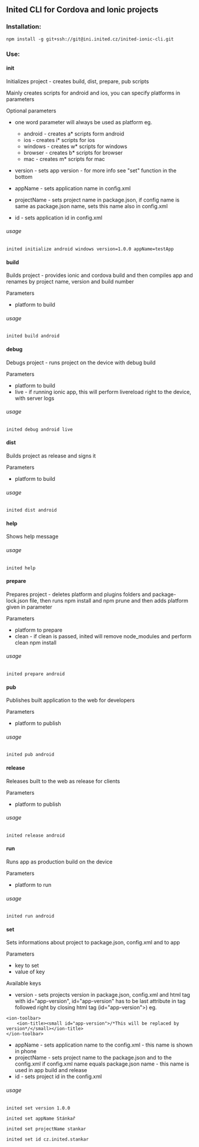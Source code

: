 ## Inited CLI for Cordova and Ionic projects

### Installation:

```
npm install -g git+ssh://git@ini.inited.cz/inited-ionic-cli.git
```

### Use:

#### init
Initializes project - creates build, dist, prepare, pub scripts

Mainly creates scripts for android and ios, you can specify platforms in parameters

Optional parameters

* one word parameter will always be used as platform eg.
  * android - creates a* scripts form android
  * ios - creates i* scripts for ios
  * windows - creates w* scripts for windows
  * browser - creates b* scripts for browser
  * mac - creates m* scripts for mac



* version - sets app version - for more info see "set" function in the bottom
* appName - sets application name in config.xml
* projectName - sets project name in package.json, if config name is same as package.json name, sets this name also in config.xml
* id - sets application id in config.xml

###### usage

```
inited initialize android windows version=1.0.0 appName=testApp
```

#### build
Builds project - provides ionic and cordova build and then compiles app and renames by project name, version and build number

Parameters

* platform to build

###### usage

```
inited build android
```

#### debug
Debugs project - runs project on the device with debug build

Parameters

* platform to build
* live - if running ionic app, this will perform livereload right to the device, with server logs

###### usage

```
inited debug android live
```

#### dist
Builds project as release and signs it

Parameters

* platform to build

###### usage

```
inited dist android
```

#### help
Shows help message

###### usage

```
inited help
```

#### prepare
Prepares project - deletes platform and plugins folders and package-lock.json file, then runs npm install and npm prune and then adds platform given in parameter

Parameters

* platform to prepare
* clean - if clean is passed, inited will remove node_modules and perform clean npm install

###### usage

```
inited prepare android
```

#### pub
Publishes built application to the web for developers

Parameters

* platform to publish

###### usage

```
inited pub android
```

#### release
Releases built to the web as release for clients

Parameters

* platform to publish

###### usage

```
inited release android
```

#### run
Runs app as production build on the device

Parameters

* platform to run

###### usage

```
inited run android
```

#### set
Sets informations about project to package.json, config.xml and to app

Parameters

* key to set
* value of key

Available keys

* version - sets projects version in package.json, config.xml and html tag with id="app-version", id="app-version" has to be last attribute in tag followed right by closing html tag (id="app-version">) eg.


```
<ion-toolbar>
    <ion-title><small id="app-version">/*This will be replaced by version*/</small></ion-title>
</ion-toolbar>
```

* appName - sets application name to the config.xml - this name is shown in phone
* projectName - sets project name to the package.json and to the config.xml if config.xml name equals package.json name - this name is used in app build and release
* id - sets project id in the config.xml

###### usage

```
inited set version 1.0.0

inited set appName Stánkař

inited set projectName stankar

inited set id cz.inited.stankar
```
